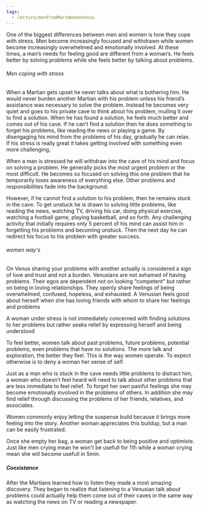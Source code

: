 ```yaml
---
tags:
  - lecture/menFromMarsWomanVenus
---
```

One of the biggest differences between men and women is how they cope
with stress. Men become increasingly focused and withdrawn while women
become increasingly overwhelmed and emotionally involved. At these
times, a man’s needs for feeling good are different from a woman’s. He
feels better by solving problems while she feels better by talking about
problems.



###### Men coping with stress
When a Martian gets upset he never talks about what is bothering him. He
would never burden another Martian with his problem unless his friend’s
assistance was necessary to solve the problem. Instead he becomes very
quiet and goes to his private cave to think about his problem, mulling it
over to find a solution. When he has found a solution, he feels much better
and comes out of his cave.
If he can’t find a solution then he does something to forget his problems,
like reading the news or playing a game. By disengaging his mind from the
problems of his day, gradually he can relax. If his stress is really great it
takes getting involved with something even more challenging,

When a man is stressed he will withdraw into the cave of his mind and
focus on solving a problem. He generally picks the most urgent problem or
the most difficult. He becomes so focused on solving this one problem that
he temporarily loses awareness of everything else. Other problems and
responsibilities fade into the background.

However, if he cannot find a solution to his problem, then he remains
stuck in the cave. To get unstuck he is drawn to solving little problems, like
reading the news, watching TV, driving his car, doing physical exercise,
watching a football game, playing basketball, and so forth. Any challenging
activity that initially requires only 5 percent of his mind can assist him in
forgetting his problems and becoming unstuck. Then the next day he can
redirect his focus to his problem with greater success.
###### women way's
On Venus sharing your problems with another actually is considered a
sign of love and trust and not a burden. Venusians are not ashamed of
having problems. Their egos are dependent not on looking “competent” but
rather on being in loving relationships. They openly share feelings of being
overwhelmed, confused, hopeless, and exhausted.
A Venusian feels good about herself when she has loving friends with
whom to share her feelings and problems

A woman under stress is not
immediately concerned with
finding solutions to her
problems but rather seeks relief
by expressing herself and being
understood

To feel better, women talk about past problems, future problems,
potential problems, even problems that have no solutions. The more talk
and exploration, the better they feel. This is the way women operate. To
expect otherwise is to deny a woman her sense of self.

Just as a man who is stuck in the cave needs little problems to distract
him, a woman who doesn’t feel heard will need to talk about other problems
that are less immediate to feel relief. To forget her own painful feelings she
may become emotionally involved in the problems of others. In addition
she may find relief through discussing the problems of her friends, relatives,
and associates.

Women commonly enjoy letting
the suspense build because it brings more feeling into the story. Another
woman appreciates this buildup, but a man can be easily frustrated.

Once she empty her bag, a woman get back to being positive and optimiste. Just like men crying mean he won't be usefull for 11h while a woman crying mean she will become usefull in 5min. 

##### Coexistance
After the Martians learned how to listen they made a most amazing
discovery. They began to realize that listening to a Venusian talk about
problems could actually help them come out of their caves in the same way
as watching the news on TV or reading a newspaper.